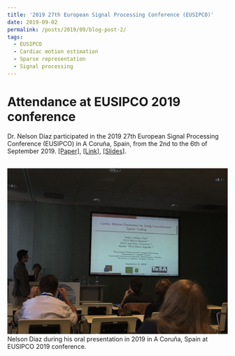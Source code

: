 ```yaml
---
title: '2019 27th European Signal Processing Conference (EUSIPCO)'
date: 2019-09-02
permalink: /posts/2019/09/blog-post-2/
tags:
  - EUSIPCO
  - Cardiac motion estimation
  - Sparse representation
  - Signal processing
---
```


Attendance at EUSIPCO 2019 conference
======

Dr. Nelson Diaz participated in the 2019 27th European Signal Processing Conference (EUSIPCO) in A Coruña, Spain, from the 2nd to the 6th of September 2019. [[Paper]](https://nelson10.github.io/files/Conference07.pdf), [[Link]](https://ieeexplore.ieee.org/abstract/document/8903163), [[Slides]](https://nelson10.github.io/files/slides07.pdf).

<br/><img src='/images/eusipco2019.png'>
Nelson Diaz during his oral presentation in 2019 in A Coruña, Spain at EUSIPCO 2019 conference.





